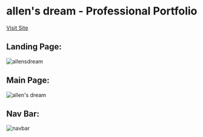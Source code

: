 # allen's dream - Professional Portfolio

[Visit Site](http://allensdream.com/)

## Landing Page:
![allensdream](https://user-images.githubusercontent.com/63386979/138193953-93318a87-e8d2-4aa5-a912-60d1d1f08ea8.png)

## Main Page:
![allen's dream](https://user-images.githubusercontent.com/63386979/138194529-3e9920fc-cd02-4525-8b80-173a5e72f9b6.png)

## Nav Bar:
![navbar](https://user-images.githubusercontent.com/63386979/138194074-51e7a95a-883f-4026-983b-8ba642dbeee1.png)
